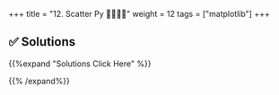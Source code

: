 +++
title = "12. Scatter Py 👩‍🎓👨‍🎓"
weight = 12
tags = ["matplotlib"] 
+++


## ✅ Solutions
{{%expand "Solutions Click Here" %}}

{{% /expand%}}
